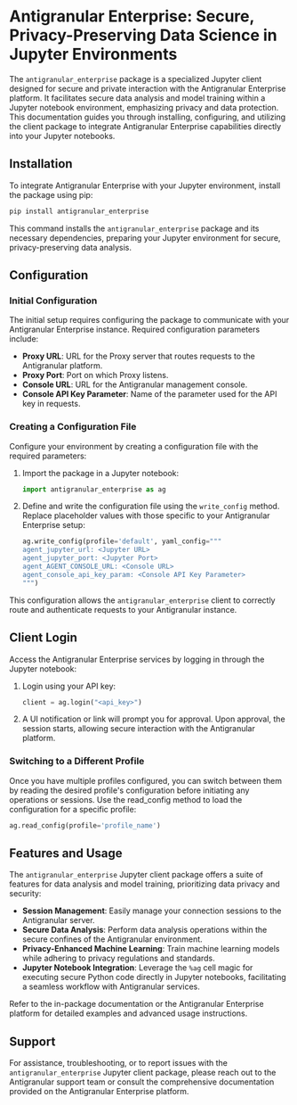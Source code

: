 # Antigranular Enterprise: Secure, Privacy-Preserving Data Science in Jupyter Environments

The `antigranular_enterprise` package is a specialized Jupyter client designed for secure and private interaction with the Antigranular Enterprise platform. It facilitates secure data analysis and model training within a Jupyter notebook environment, emphasizing privacy and data protection. This documentation guides you through installing, configuring, and utilizing the client package to integrate Antigranular Enterprise capabilities directly into your Jupyter notebooks.

## Installation

To integrate Antigranular Enterprise with your Jupyter environment, install the package using pip:

```bash
pip install antigranular_enterprise
```

This command installs the `antigranular_enterprise` package and its necessary dependencies, preparing your Jupyter environment for secure, privacy-preserving data analysis.

## Configuration

### Initial Configuration

The initial setup requires configuring the package to communicate with your Antigranular Enterprise instance. Required configuration parameters include:

- **Proxy URL**: URL for the Proxy server that routes requests to the Antigranular platform.
- **Proxy Port**: Port on which Proxy listens.
- **Console URL**: URL for the Antigranular management console.
- **Console API Key Parameter**: Name of the parameter used for the API key in requests.

### Creating a Configuration File

Configure your environment by creating a configuration file with the required parameters:

1. Import the package in a Jupyter notebook:

    ```python
    import antigranular_enterprise as ag
    ```

2. Define and write the configuration file using the `write_config` method. Replace placeholder values with those specific to your Antigranular Enterprise setup:

    ```python
    ag.write_config(profile='default', yaml_config="""
    agent_jupyter_url: <Jupyter URL>
    agent_jupyter_port: <Jupyter Port>
    agent_AGENT_CONSOLE_URL: <Console URL>
    agent_console_api_key_param: <Console API Key Parameter>
    """)
    ```

This configuration allows the `antigranular_enterprise` client to correctly route and authenticate requests to your Antigranular instance.

## Client Login

Access the Antigranular Enterprise services by logging in through the Jupyter notebook:

1. Login using your API key:

    ```python
    client = ag.login("<api_key>")
    ```

2. A UI notification or link will prompt you for approval. Upon approval, the session starts, allowing secure interaction with the Antigranular platform.

###  Switching to a Different Profile
Once you have multiple profiles configured, you can switch between them by reading the desired profile's configuration before initiating any operations or sessions. Use the read_config method to load the configuration for a specific profile:

```python
ag.read_config(profile='profile_name')
```

## Features and Usage

The `antigranular_enterprise` Jupyter client package offers a suite of features for data analysis and model training, prioritizing data privacy and security:

- **Session Management**: Easily manage your connection sessions to the Antigranular server.
- **Secure Data Analysis**: Perform data analysis operations within the secure confines of the Antigranular environment.
- **Privacy-Enhanced Machine Learning**: Train machine learning models while adhering to privacy regulations and standards.
- **Jupyter Notebook Integration**: Leverage the `%ag` cell magic for executing secure Python code directly in Jupyter notebooks, facilitating a seamless workflow with Antigranular services.

Refer to the in-package documentation or the Antigranular Enterprise platform for detailed examples and advanced usage instructions.

## Support

For assistance, troubleshooting, or to report issues with the `antigranular_enterprise` Jupyter client package, please reach out to the Antigranular support team or consult the comprehensive documentation provided on the Antigranular Enterprise platform.
